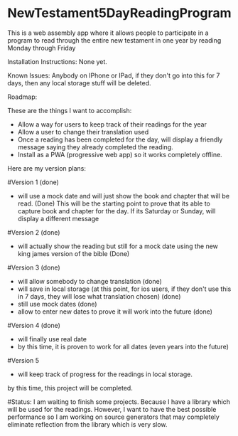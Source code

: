 # NewTestament5DayReadingProgram
This is a web assembly app where it allows people to participate in a program to read through the entire new testament in one year by reading Monday through Friday

Installation Instructions:
None yet.

Known Issues:
Anybody on IPhone or IPad, if they don't go into this for 7 days, then any local storage stuff will be deleted.

Roadmap:

These are the things I want to accomplish:
 * Allow a way for users to keep track of their readings for the year
 * Allow a user to change their translation used
 * Once a reading has been completed for the day, will display a friendly message saying they already completed the reading.
 * Install as a PWA (progressive web app) so it works completely offline.


Here are my version plans:

#Version 1 (done)
 * will use a mock date and will just show the book and chapter that will be read. (Done)
 This will be the starting point to prove that its able to capture book and chapter for the day.
 If its Saturday or Sunday, will display a different message
 
 #Version 2 (done)
 * will actually show the reading but still for a mock date using the new king james version of the bible (Done)

 #Version 3 (done)
 * will allow somebody to change translation (done)
 * will save in local storage (at this point, for ios users, if they don't use this in 7 days, they will lose what translation chosen) (done)
 * still use mock dates (done)
 * allow to enter new dates to prove it will work into the future (done)

 #Version 4 (done)
 * will finally use real date
 * by this time, it is proven to work for all dates (even years into the future)

 #Version 5
 * will keep track of progress for the readings in local storage.
 
 by this time, this project will be completed.
 
 #Status:
 I am waiting to finish some projects.  Because I have a library which will be used for the readings.  However, I want to have the best possible performance so I am working  on source generators that may completely eliminate reflection from the library which is very slow.
 
